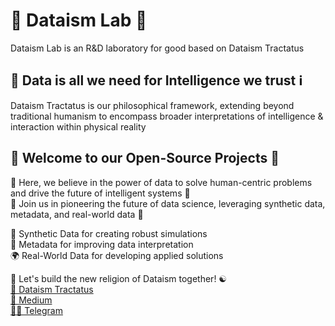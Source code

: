 # 🔭 Dataism Lab 🔬
Dataism Lab is an R&D laboratory for good based on Dataism Tractatus

## 💾 Data is all we need for Intelligence we trust ℹ️
Dataism Tractatus is our philosophical framework, extending beyond traditional humanism to encompass broader interpretations of intelligence & interaction within physical reality

## 👐 Welcome to our Open-Source Projects 🌟
🙌 Here, we believe in the power of data to solve human-centric problems and drive the future of intelligent systems 🤖\
🤝 Join us in pioneering the future of data science, leveraging synthetic data, metadata, and real-world data 🚀

🧪 Synthetic Data for creating robust simulations\
🧬 Metadata for improving data interpretation\
🌍 Real-World Data for developing applied solutions



🤘 Let's build the new religion of Dataism together! ☯️\
[📜 Dataism Tractatus](https://dataism.science)\
[📒 Medium](https://dataism.science)\
[🧑‍💻 Telegram](t.me/dataism_lab)
